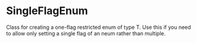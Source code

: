 # SingleFlagEnum<T>
Class for creating a one-flag restricted enum of type T. Use this if you need to allow only setting a single flag of an neum rather than multiple.
